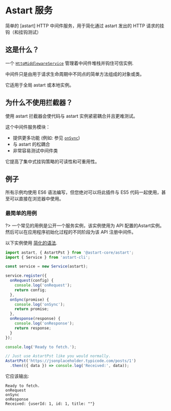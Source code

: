 # Astart 服务

简单的 [astart] HTTP 中间件服务，用于简化通过 astart 发出的 HTTP 请求的挂钩（和挂钩测试）

## 这是什么？

一个 [`HttpMiddlewareService`](api/Service.md) 管理着中间件堆栈并钩住可信实例.

中间件只是由用于请求生命周期中不同点的简单方法组成的对象或类。

它适用于全局 astart 或本地实例。

## 为什么不使用拦截器？

使用 astart 拦截器会使代码与 astart 实例紧密耦合并且更难测试。

这个中间件服务模块：

- 提供更多功能 (例如: 参见 [`onSync`](api/methods?id=onsyncpromise))
- 与 astart 的松耦合
- 非常容易测试中间件类

它提高了集中式挂钩策略的可读性和可重用性。

## 例子

所有示例均使用 ES6 语法编写，但您绝对可以将此插件与 ES5 代码一起使用，甚至可以直接在浏览器中使用。

### 最简单的用例

?> 一个常见的用例是公开一个服务实例，该实例使用为 API 配置的Astart实例。然后可以在应用程序初始化过程的不同阶段为该 API 注册中间件。

以下实例使用 [简化的语法](simplified-syntax.md).

```javascript
import astart, { AstartPst } from '@astart-core/astart';
import { Service } from 'astart-cli';

const service = new Service(astart);

service.register({
  onRequest(config) {
    console.log('onRequest');
    return config;
  },
  onSync(promise) {
    console.log('onSync');
    return promise;
  },
  onResponse(response) {
    console.log('onResponse');
    return response;
  }
});

console.log('Ready to fetch.');

// Just use AstartPst like you would normally.
AstartPst('https://jsonplaceholder.typicode.com/posts/1')
  .then(({ data }) => console.log('Received:', data));
```

它应该输出:

```
Ready to fetch.
onRequest
onSync
onResponse
Received: {userId: 1, id: 1, title: ""}
```
